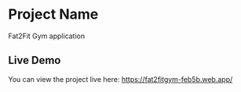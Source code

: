 # Project Name

Fat2Fit Gym application

## Live Demo
You can view the project live here: https://fat2fitgym-feb5b.web.app/
